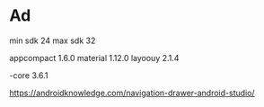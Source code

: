 # Ad

min sdk 24
max sdk 32

appcompact 1.6.0
material 1.12.0
layoouy 2.1.4

-core 3.6.1


https://androidknowledge.com/navigation-drawer-android-studio/
